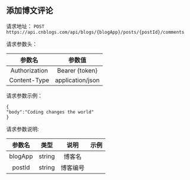 ## 添加博文评论

请求地址：
`POST https://api.cnblogs.com/api/blogs/{blogApp}/posts/{postId}/comments`



请求参数头：

|参数名|参数值|
|:---:|:---:|
|Authorization|Bearer {token}|
|Content-Type|application/json|

请求参数示例：
```
{
"body":"Coding changes the world"
}
```
请求参数说明:

|参数名|类型|说明|示例|
|:---:|:---:|:---:|:---:|
|blogApp|string|博客名||
|postId|string|博客编号||



